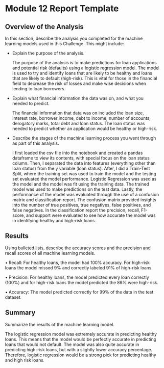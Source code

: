 # Module 12 Report Template

## Overview of the Analysis

In this section, describe the analysis you completed for the machine learning models used in this Challenge. This might include:

* Explain the purpose of the analysis.
   
   The purpose of the analysis is to make predictions for loan applications and potential risk (defaults) using a logistic regression model. The model is used to try and identify loans that are likely to be healthy and loans that are likely to default (high-risk). This is vital for those in the financial field to decrease the risk of losses and make wise decisions when lending to loan borrowers.

* Explain what financial information the data was on, and what you needed to predict.

   The financial information that data was on included the loan size, interest rate, borrower income, debt to income, number of accounts, derogatory marks, total debt and loan status. The loan status was needed to predict whether an application would be healthy or high-risk.

* Describe the stages of the machine learning process you went through as part of this analysis.
   
   I first loaded the csv file into the notebook and created a pandas dataframe to view its contents, with special focus on the loan status column. Then, I separated the data into features (everything other than loan status) from the y variable (loan status). After, I did a Train-Test Split, where the training set was used to train the model and the testing set evaluated the model performance. Logistic Regression was used as the model and the model was fit using the training data. The trained model was used to make predictions on the test data. Lastly, the performance of the model was evaluated through the use of a confusion matrix and classification report. The confusion matrix provided insights into the number of true positives, true negatives, false positives, and false negatives. In the classification report the precision, recall, F1-score, and support were evaluated to see how accurate the model was in identifying healthy and high-risk loans.

## Results

Using bulleted lists, describe the accuracy scores and the precision and recall scores of all machine learning models.

• Recall: For healthy loans, the model had 100% accuracy. For high-risk loans the model missed 9% and correctly labeled 91% of high-risk loans.

• Precision: For healthy loans, the model predicted every loan correctly (100%) and for high-risk loans the model predicted the 86% were high-risk.

• Accuracy: The model predicted correctly for 99% of the data in the test dataset.

## Summary

Summarize the results of the machine learning model.

The logistic regression model was extremely accurate in predicting healthy loans. This means that the model would be perfectly accurate in predicting loans that would not default. The model was also quite accurate in predicting high-risk loans, but with a slightly lower accuracy percentage. Therefore, logistic regression would be a strong pick for predicting healthy and high risk loans. 




